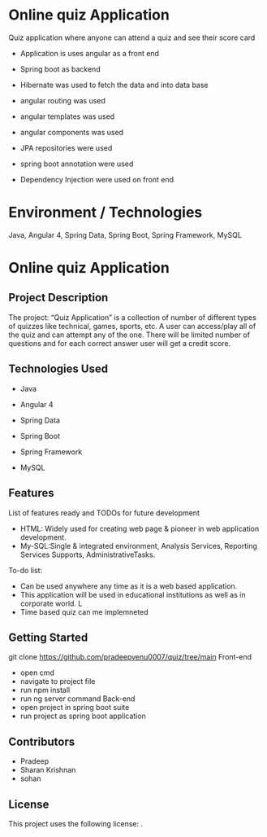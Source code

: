 # Online quiz Application
Quiz application where anyone can attend a quiz and see their score card
- Application is uses angular as a front end

- Spring boot as backend

- Hibernate was used to fetch the data and into data base

- angular routing was used

- angular templates was used

- angular components was used

- JPA repositories were used

- spring boot annotation were used

- Dependency Injection were used on front end

 

# Environment / Technologies 

Java, Angular 4, Spring Data, Spring Boot, Spring Framework, MySQL




# Online quiz Application

## Project Description
The project: “Quiz Application” is a collection of number of different types of quizzes like technical, games, sports, etc. A user can access/play all of the quiz and can 
attempt any of the one. There will be limited number of questions and for each correct answer user will get a credit score.

## Technologies Used

* Java
* Angular 4

* Spring Data
* Spring Boot
* Spring Framework
* MySQL

## Features

List of features ready and TODOs for future development
* HTML: Widely used for creating web page & pioneer in web application development.
* My-SQL:Single & integrated environment, Analysis Services, Reporting Services Supports, AdministrativeTasks.

To-do list:
* Can be used anywhere any time as it is a web based application. 
* This application will be used in educational institutions as well as in corporate world. L
* Time based quiz can me implemneted

## Getting Started
 git clone https://github.com/pradeepvenu0007/quiz/tree/main
 Front-end
 * open cmd 
 * navigate to project file 
 * run npm install
 * run ng server command
 Back-end
 * open project in spring boot suite
 * run project as spring boot application

## Contributors

* Pradeep
* Sharan Krishnan
* sohan

## License

This project uses the following license: [<Pradeep K V>](https://github.com/pradeepvenu0007/quiz/edit/main/README.md).

